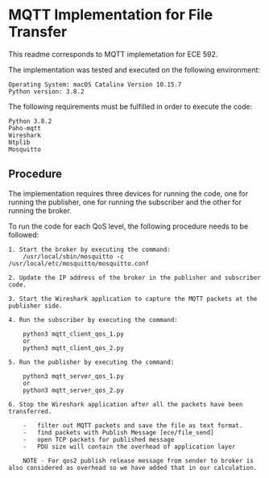 # MQTT Implementation for File Transfer

This readme corresponds to MQTT implemetation for ECE 592.

The implementation was tested and executed on the following environment:

    Operating System: macOS Catalina Version 10.15.7
    Python version: 3.8.2

The following requirements must be fulfilled in order to execute the code:

    Python 3.8.2
    Paho-mqtt
    Wireshark
    Ntplib
    Mosquitto

## Procedure

The implementation requires three devices for running the code, one for running the publisher, one for running the subscriber and the other for running the broker.

To run the code for each QoS level, the following procedure needs to be followed:

    1. Start the broker by executing the command:
        /usr/local/sbin/mosquitto -c /usr/local/etc/mosquitto/mosquitto.conf

    2. Update the IP address of the broker in the publisher and subscriber code.

    3. Start the Wireshark application to capture the MQTT packets at the publisher side.

    4. Run the subscriber by executing the command:

        python3 mqtt_client_qos_1.py
        or
        python3 mqtt_client_qos_2.py

    5. Run the publisher by executing the command:

        python3 mqtt_server_qos_1.py
        or
        python3 mqtt_server_qos_2.py

    6. Stop the Wireshark application after all the packets have been transferred.

        -   filter out MQTT packets and save the file as text format.
        -   find packets with Publish Message [ece/file_send]
        -   open TCP packets for published message 
        -   PDU size will contain the overhead of application layer
        
        NOTE - For qos2 publish release message from sender to broker is also considered as overhead so we have added that in our calculation.
    
   

  
